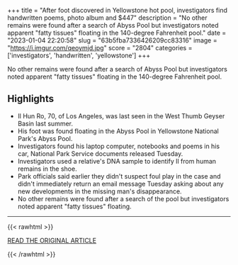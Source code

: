 +++
title = "After foot discovered in Yellowstone hot pool, investigators find handwritten poems, photo album and $447"
description = "No other remains were found after a search of Abyss Pool but investigators noted apparent \"fatty tissues\" floating in the 140-degree Fahrenheit pool."
date = "2023-01-04 22:20:58"
slug = "63b5fba7336426209cc83316"
image = "https://i.imgur.com/qeoymjd.jpg"
score = "2804"
categories = ['investigators', 'handwritten', 'yellowstone']
+++

No other remains were found after a search of Abyss Pool but investigators noted apparent \"fatty tissues\" floating in the 140-degree Fahrenheit pool.

## Highlights

- Il Hun Ro, 70, of Los Angeles, was last seen in the West Thumb Geyser Basin last summer.
- His foot was found floating in the Abyss Pool in Yellowstone National Park's Abyss Pool.
- Investigators found his laptop computer, notebooks and poems in his car, National Park Service documents released Tuesday.
- Investigators used a relative's DNA sample to identify Il from human remains in the shoe.
- Park officials said earlier they didn't suspect foul play in the case and didn't immediately return an email message Tuesday asking about any new developments in the missing man's disappearance.
- No other remains were found after a search of the pool but investigators noted apparent "fatty tissues" floating.

---

{{< rawhtml >}}
  <p class="article-category">
    <a target="_blank" href="https://www.cbsnews.com/news/foot-yellowstone-hot-spring-abyss-pool-investigation-documents/">READ THE ORIGINAL ARTICLE</a>
  </p>
{{< /rawhtml >}}
